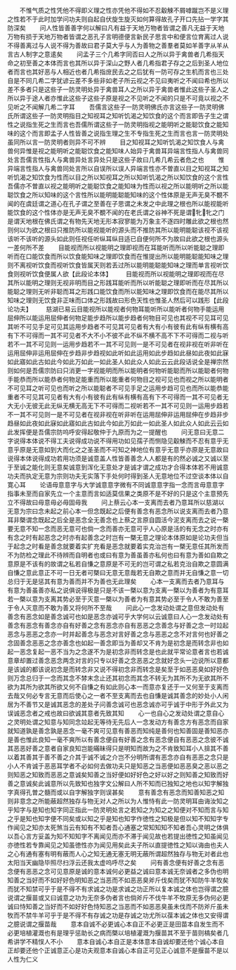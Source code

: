 <!-- { "loadSidebar": true } -->
　　不惟气质之性凭他不得即义理之性亦凭他不得如不忍觳觫不屑嘑蹴岂不是义理之性若不于此时加学问功夫则自起自伏旋生旋灭如何算得故孔子开口先拈一学字其防深矣
　　问人性皆善善字何以解曰凡有益于天地万物者皆谓之善凡无益于天地万物有损于天地万物者皆谓之恶孔子言明德便言新民子思言中和便言位育离过人说不得善离过与人说不得为善故曰君子莫大乎与人为善物之善羣者莫如羊善字从羊从言古人制字之意逺矣
　　问孟子三个几希字同否曰人之所以异于禽兽者几希指天命之初至善之本体而言也其所以异于深山之野人者几希指君子存之之后到圣人地位者而言也其好恶与人相近也者几希指庻民去之之后犹有一防可存之生机而言也三处自是不同几希二字犹谚云差不多些非如老子所云视之不见曰夷听之不闻曰希也所以差不多者只是这些子一防灵明处异于禽兽耳人之所以异于禽兽者惟此这些子圣人之所以异于途人者亦惟此这些子这些子原是视之不见听之不闻的只是不可竟以视之不见听之不闻解几希二字耳
　　吾儒言这些子一防灵明佛氏亦言这些子一防灵明佛氏所谓这些子一防灵明指目之知视耳之知听饥渴之知饮食的这个而言即告子生之谓性之说指生死之生而言也吾儒所谓这些子一防灵明指视之能明听之能聪饮食之能知味的这个而言即孟子人性皆善之说指生理之生不专指生死之生而言也言一防灵明处虽同所以言一防灵明者则异不可不辨
　　目之知视耳之知听饥渴之知饮食人与禽兽何异惟是视之能明听之能聪饮食之能知味人始异于禽兽耳异端言性指人与禽兽同处言吾儒言性指人与禽兽异处言异处只是这些子故曰几希几希云者危之也
　　惟异端言性指人与禽兽同处言所以自误所以误人异端言性亦不曽直以目之知视耳之知听饥渴之知饮食为性而以目之所以知视耳之所以知听饥渴之所以知饮食的这个言性吾儒亦不曽直以视之能明听之能聪饮食之能知味为性而以视之所以能明听之所以能聪饮食之所以知味的这个言性所以能明能聪能知味的这个性体原是无声无臭不覩不闻的在虞廷谓之道心在孔子谓之至善在子思谓之未发之中此理之根也所以能视能听能饮食的这个性体亦是无声无臭不覩不闻的在老氏谓之谷神不死是谓牝牝之门是谓天地根在佛氏谓之有物先天地无形本寂寥能为万象主不逐四时雕此欲之根也然则何以为欲之根曰只推防所以能视能听的源头而不推防其所以能明能聪该视不该视该听不该听的源头如此则任视任听纵耳纵目适已自便何所不为故曰此欲之根也源头一差何所不差
　　目能视而所以视能明之理即视而在耳能听而所以听能聪之理即听而在口能饮食而所以饮食能知味之理即饮食而在惟提出所以能明能聪能知味之理则不离视听饮食而视听饮食皆属天则若丢过所以能明能聪能知味之理而单言视听饮食则视听饮食便属人欲【此段论本体】
　　目能视而所以视能明之理即视而在尽其所以能明之理则无视非明而目之形践耳能听而所以听能聪之理即听而在尽其所以能聪之理则无听非聪而耳之形践口能饮食而所以能知味之理即饮食而在能尽其所以知味之理则无饮食非正味而口体之形践故曰形色天性也惟圣人然后可以践形【此段论功夫】
　　慈湖已易云目能视所以能视者何物耳能听所以能听者何物手能运用屈伸所以能运用屈伸者何物足能步趋所以能步趋者何物目可见也其视不可见耳可见其听不可见手足可见其运用步趋者不可见其可见者有大有小有彼有此有纵有横有高有下不可得而一其不可见者不大不小不彼不此不纵不横不高不下不可得而二视与听若不一其不可见则一运用步趋若不一其不可见则一是不可见者在视非视在听非听在运用屈伸非运用屈伸在步趋非步趋视如此听如此运用如此步趋如此昼如此夜如此寐如此寤如此古如此今如此万如此一如此圣人如此众人如此云云此段话说全是禅宗然则如何是吾儒宗防曰只消更一字视能明而所以能明者何物听能聪而所以能聪者何物手能恭而所以能恭者何物足能重而所以能重者何物目之视可见也而视之所以能明者不可见耳之听可见也而听之所以能聪者不可见手足之运用步趋可见也而所以能恭能重者不可见其可见者有大有小有彼有此有纵有横有高有下不可得而一其不可见者无大无小无彼无此无纵无横无高无下不可得而二视听若不一其不可见则一运用步趋若不一其不可见则一是不可见者在视非视在听非听在运用屈伸非运用屈伸在步趋非步趋昼如此夜如此寐如此寤如此古如此今如此万如此一如此圣人如此众人如此云云如此发挥便是吾儒宗防呜呼安得起敬仲于九原而为之一提醒也
　　问无意曰无意二字说得本体说不得工夫说得成功说不得用功如见孺子而恻隐见觳觫而不忍有意乎无意乎原是无意如到大而化之之圣圣而不可知之神地位有意乎无意乎亦原是无意故曰说得本体说得成功若用功须是诚意盖人性皆善善念人人都是有的然必诚之又诚以至于至诚之能化则无意矣诚意到浑化无意处才是诚才谓之成功才合得本体若不用诚意功夫而执定无意为宗则功夫无实落下手处何时得到圣人无意地位不过空谈本体以自寛心耳
　　论语毋意意字与大学诚意意字微有不同诚意意字指一念而言毋意意字指事未至而自家先立一个主意而言如适莫信果之类原不是不好的只是这个主意预先立不得故曰毋意毋必毋固毋我
　　问上蔡云心本一支离而去者乃意耳所以慈湖以无意为宗曰念未起之前心本一但念既起之后便有善念有恶念所以说支离而去者乃意耳非槩谓念既起之后全是恶念全无善念也上蔡之言原自圆活今泥支离而去之说一槩要无意不知一念而恶无意可也倘一念而善亦无意可乎人心原是活的有无念之时亦有有念之时有起恶念之时亦有起善念之时岂有一槩无意之理论本体原如是论功夫但当于起念之时看是善念就要着实扩充看是恶念就要着实克治岂有一槩无意任其所发而不为防检之理此不待辨而自明者也或曰有意为善虽善亦私何也曰有意为善如自欺之意原是不该有的故谓之私若自慊之意原是不可无的岂可谓之私若克治自欺之意圆满自慊之意此意正不可一日无者可槩曰无意无意哉若无自欺之意而并无自慊之意一切总归于无是惩其有意为善而并不为善也无此理矣
　　心本一支离而去者乃意耳与有意为善虽善亦私之说俱说得极是只是不该一槩以意为支离一槩以为善者为有意耳若一槩以意为支离其势必至于灭意一槩以为善者为有意其势必至于令人不敢为善至于令人灭意而不敢为善又将何所不至哉
　　问此心一念发动处谓之意但发动处有善念有恶念如是善念诚可也如是恶念亦诚可乎大学何以云诚意曰人心一念发动处有善念有恶念有善念亦自有好善之念有恶念亦自有恶恶之念善念与好善之念一时竝起恶念与恶恶之念亦一时并起善念与恶念对言好善之念与恶恶之念不对言何也好善之念固善念恶恶之念亦善念也如起一善念即当为善却又不肯为是初念是而转念非也如起一恶念复起一恶不当为之念遂不为是初念非而转念是也此就平常论意者言也若诚意章却置过善念恶念两念对言的只专以好善之念恶恶之念就好念头一边说所以意都是该诚的都该说初念是而转念非又说不得初念非而转念是矣至于如恶恶臭如好好色则万念总归于一念而其念不棼末念止还其初念而其念不转无为其所不为无欲其所不欲为其所为欲其所欲又何不自慊之有如此则心本一而意亦复还于一又何至于支离而去哉又何必专言无意而后使心之一者不至支离而去也自慊是诚其善念的妙处小人闲居为不善节又是诚其恶念的差处子问善念诚可也恶念诚亦可乎诚于中形于外此又为误诚恶念者之戒也故曰欲诚其意者先致其知
　　心一也自心之发动处谓之意自心之灵明处谓之知意与知同念竝起无等待无先后人一念发动方有善念方有恶念而自家就知道孰是善念孰是恶念一毫不爽可见意有善恶而知纯是善何也知善固是善知恶亦是善也惟此良知一毫不爽所以有善念便自有好善之念有恶念便自有恶恶之念彼不诚其恶恶好善之意者自家良知岂能暪昧得只是明知而故为之不肯致知耳小人揜其不善以着其善其于善不善之介其于诚不诚之介岂不分明所谓有恶念亦自有恶恶之念只是小人不肯诚于恶恶耳学者不必如何去做功夫只是知恶之当恶便如恶恶臭之恶以恶之则知恶之知致而恶恶之意诚矣知善之当好便如好好色之好以好之则知善之知致而好善之意诚矣此诚意所以先致知也独字文公解曰人所不知而已独知之地也以知字解独字真得孔曽之髓而或以自字解独字则误甚矣
　　意有善念有恶念而知善知恶之知则非意念之所能蔽超然独存与物无对人之所以为人惟恃有此一防灵明耳由诲汝知之乎知字与是知也知字同正指此一防灵明处言之若知之为知之之知便对不知而言与知之乎是知也知字便不同矣或以知之乎是知也知字作徳性之知极是但以知不知知字专作闻见之知亦太死煞当云有知有不知者吾心通塞之常知知知不知者吾心灵明之体俱以吾心言方妥盖为知不知知字不离闻见而亦不滞于闻见故也若提出徳性之知虽闻见亦徳性若专靠闻见之知虽徳性亦为闻见用矣此夫子所以直提徳性之知以诲由也夫人之心有通有塞有明有蔽而人心之知无通无塞无明无蔽所谓超然独存与物无对者此也太阳当天幽隐毕照尽扫浮云还我太虚呜呼尽之矣
　　问有善念便有好善之念有恶念便有恶恶之念可见意原是诚的意本诚何必更益之诚曰意本诚无奈诚者之多伪也明知善之当好而不如好好色明知恶之当恶而不如恶恶臭斧斤伐矣而犹不知防牛羊牧矣而犹不知禁可乎于是不得不有求诚之功是求诚之功正所以复本诚之体也岂得谓之臆说谓之揠苗或又曰诚意之功为无奈多伪者言也倘斧斤不伐牛羊不牧原无多伪何必更诚曰恃知善之当好而不如好好色恃知恶之当恶而不如恶恶臭虽未伐而不防斧斤虽未牧而不禁牛羊可乎于是不得不有存诚之功是存诚之功尤所以葆本诚之体也又安得谓之臆说谓之揠苗哉
　　意本自诚不必更诚心本自正不必更正是田苗本自发生而不必更培植灌溉也有是理乎惩助长之病而槩以培植灌溉为揠苗其不至于苗则槁矣者几希讲学不精悮人不小
　　意本自诚心本自正是本体意本自诚却要还他个诚心本自正却要还他个正诚意正心是功夫观意本自诚心本自正可见正心诚意不是揠苗不是以人性为仁义
